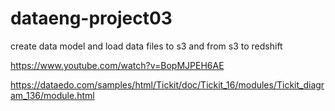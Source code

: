 # dataeng-project03

create data model and load data files to s3 and from s3 to redshift

https://www.youtube.com/watch?v=BopMJPEH6AE

https://dataedo.com/samples/html/Tickit/doc/Tickit_16/modules/Tickit_diagram_136/module.html
